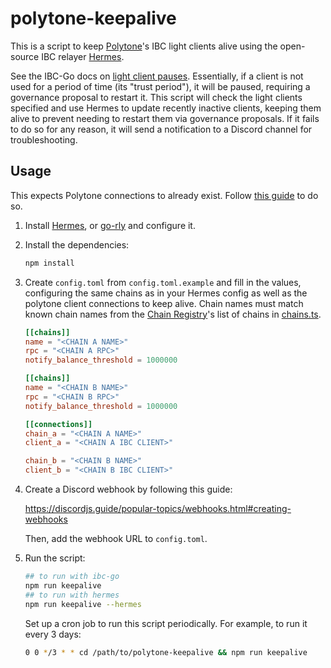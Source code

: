 # polytone-keepalive

This is a script to keep [Polytone](https://github.com/DA0-DA0/polytone)'s IBC
light clients alive using the open-source IBC relayer
[Hermes](https://hermes.informal.systems).

See the IBC-Go docs on [light client
pauses](https://ibc.cosmos.network/main/ibc/proposals.html). Essentially, if a
client is not used for a period of time (its "trust period"), it will be paused,
requiring a governance proposal to restart it. This script will check the light
clients specified and use Hermes to update recently inactive clients, keeping
them alive to prevent needing to restart them via governance proposals. If it
fails to do so for any reason, it will send a notification to a Discord channel
for troubleshooting.

## Usage

This expects Polytone connections to already exist. Follow [this
guide](https://github.com/DA0-DA0/polytone/wiki/How-to-set-up-a-new-polytone-connection)
to do so.


1. Install [Hermes](https://hermes.informal.systems), or [go-rly](https://github.com/cosmos/relayer) and configure it.

2. Install the dependencies:

   ```sh
   npm install
   ```

3. Create `config.toml` from `config.toml.example` and fill in the values,
   configuring the same chains as in your Hermes config as well as the polytone
   client connections to keep alive. Chain names must match known chain names
   from the [Chain Registry](https://github.com/cosmology-tech/chain-registry)'s
   list of chains in
   [chains.ts](https://github.com/cosmology-tech/chain-registry/blob/main/packages/chain-registry/src/chains.ts).

   ```toml
   [[chains]]
   name = "<CHAIN A NAME>"
   rpc = "<CHAIN A RPC>"
   notify_balance_threshold = 1000000

   [[chains]]
   name = "<CHAIN B NAME>"
   rpc = "<CHAIN B RPC>"
   notify_balance_threshold = 1000000

   [[connections]]
   chain_a = "<CHAIN A NAME>"
   client_a = "<CHAIN A IBC CLIENT>"

   chain_b = "<CHAIN B NAME>"
   client_b = "<CHAIN B IBC CLIENT>"
   ```

4. Create a Discord webhook by following this guide:

   https://discordjs.guide/popular-topics/webhooks.html#creating-webhooks

   Then, add the webhook URL to `config.toml`.

5. Run the script:

   ```sh
   ## to run with ibc-go 
   npm run keepalive
   ## to run with hermes 
   npm run keepalive --hermes 
   ```

   Set up a cron job to run this script periodically. For example, to run it
   every 3 days:

   ```sh
   0 0 */3 * * cd /path/to/polytone-keepalive && npm run keepalive
   ```
